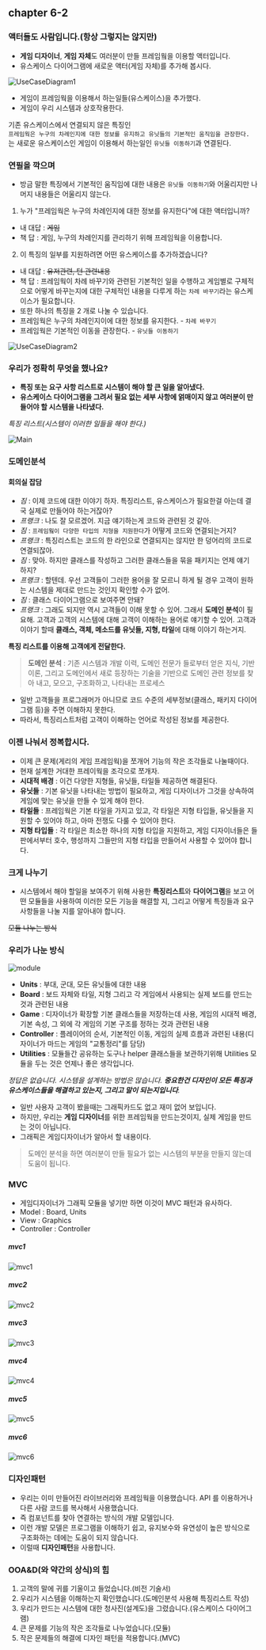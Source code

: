 ## chapter 6-2

### 액터들도 사람입니다.(항상 그렇지는 않지만)

* **게임 디자이너**, **게임 자체**도 여러분이 만들 프레임웤을 이용할 액터입니다.
* 유스케이스 다이어그램에 새로운 액터(게임 자체)를 추가해 봅시다.

![UseCaseDiagram1](./UseCaseDiagram1.jpg)

* 게임이 프레임웍을 이용해서 하는일들(유스케이스)을 추가했다.
* 게임이 우리 시스템과 상호작용한다.

기존 유스케이스에서 연결되지 않은 특징인<br />
`프레임웍은 누구의 차례인지에 대한 정보를 유지하고 유닛들의 기본적인 움직임을 관장한다.`<br />
는 새로운 유스케이스인 게임이 이용해서 하는일인 `유닛들 이동하기`과 연결된다.

### 연필을 깍으며

* 방금 말한 특징에서 기본적인 움직임에 대한 내용은 `유닛들 이동하기`와 어울리지만 나머지 내용들은 어울리지 않는다.

1. 누가 "프레임웍은 누구의 차례인지에 대한 정보를 유지한다"에 대한 액터입니까?

* 내 대답 : ~~게임~~
* 책 답 : 게임, 누구의 차례인지를 관리하기 위해 프레임웍을 이용합니다.

2. 이 특징의 일부를 지원하려면 어떤 유스케이스를 추가하겠습니다?

* 내 대답 : ~~유저관련, 턴 관련내용~~
* 책 답 : 프레임웍이 차례 바꾸기와 관련된 기본적인 일을 수행하고 게임별로 구체적으로 어떻게 바꾸는지에 대한 구체적인 내용을 다루게 하는 `차례 바꾸기`라는 유스케이스가 필요합니다.
* 또한 하나의 특징을 2 개로 나눌 수 있습니다.
* 프레임웍은 누구의 차례인지이에 대한 정보를 유지한다. - `차례 바꾸기`
* 프레임웍은 기본적인 이동을 관장한다. - `유닛들 이동하기`

![UseCaseDiagram2](./UseCaseDiagram2.jpg)

### 우리가 정확히 무엇을 했나요?

* **특징 또는 요구 사항 리스트로 시스템이 해야 할 큰 일을 알아냈다.**
* **유스케이스 다이어그램을 그려서 필요 없는 세부 사항에 얽매이지 않고 여러분이 만들어야 할 시스템을 나타냈다.**

_특징 리스트(시스템이 이러한 일들을 해야 한다.)_

![Main](./Main.jpg)

### 도메인분석

#### 회의실 잡담

* _짐_ : 이제 코드에 대한 이야기 하자. 특징리스트, 유스케이스가 필요한걸 아는데 결국 실제로 만들어야 하는거잖아?
* _프랭크_ : 나도 잘 모르겠어. 지금 얘기하는게 코드와 관련된 것 같아.
* _짐_ : `프레임웤이 다양한 타입의 지형을 지원한다`가 어떻게 코드와 연결되는거지?
* _프랭크_ : 특징리스트는 코드의 한 라인으로 연결되지는 않지만 한 덩어리의 코드로 연결되잖아.
* _짐_ : 맞아. 하지만 클래스를 작성하고 그러한 클래스들을 묶을 패키지는 언제 얘기 하지?
* _프랭크_ : 할텐데. 우선 고객들이 그러한 용어을 잘 모르니 하게 될 경우 고객이 원하는 시스템을 제대로 만드는 것인지 확인할 수가 없어.
* _짐_ : 클래스 다이어그램으로 보여주면 안돼?
* _프랭크_ : 그래도 되지만 역시 고객들이 이해 못할 수 있어. 그래서 **도메인 분석**이 필요해. 고객과 고객의 시스템에 대해 고객이 이해하는 용어로 얘기할 수 있어. 고객과 이야기 할때 **클래스, 객체, 메소드를 유닛들, 지형, 타일**에 대해 이야기 하는거지.

**특징 리스트를 이용해 고객에게 전달한다.**

> **도메인 분석** : 기존 시스템과 개발 이력, 도메인 전문가 들로부터 얻은 지식, 기반 이론, 그리고 도메인에서 새로 등장하는 기술을 기반으로 도메인 관련 정보를 찾아 내고, 모으고, 구조화하고, 나타내는 프로세스

* 일반 고객들을 프로그래머가 아니므로 코드 수준의 세부정보(클래스, 패키지 다이어그램 등)을 주면 이해하지 못한다.
* 따라서, 특징리스트처럼 고객이 이해하는 언어로 작성된 정보를 제공한다.

### 이젠 나눠서 정복합시다.

* 이제 큰 문제(게리의 게임 프레임웍)을 쪼개어 기능의 작은 조각들로 나눌때이다.
* 현재 설계한 거대한 프레이웍을 조각으로 쪼개자.
* **시대적 배경** : 이건 다양한 지형들, 유닛들, 타일들 제공하면 해결된다.
* **유닛들** : 기본 유닛을 나타내는 방법이 필요하고, 게임 디자이너가 그것을 상속하여 게임에 맞는 유닛을 만들 수 있게 해야 한다.
* **타일들** : 프레임웍은 기본 타일을 가지고 있고, 각 타일은 지형 타입들, 유닛들을 지원할 수 있어야 하고, 아마 전쟁도 다룰 수 있어야 한다.
* **지형 타입들** : 각 타일은 최소한 하나의 지형 타입을 지원하고, 게임 디자이너들은 들판에서부터 호수, 행성까지 그들만의 지형 타입을 만들어서 사용할 수 있어야 합니다.

### 크게 나누기

* 시스템에서 해야 할일을 보여주기 위해 사용한 **특징리스트**와 **다이어그램**을 보고 어떤 모듈들을 사용하여 이러한 모든 기능을 해결할 지, 그리고 어떻게 특징들과 요구 사항들을 나눌 지를 알아내야 합니다.

~~모듈 나누는 방식~~

### 우리가 나눈 방식

![module](./module.jpg)

* **Units** : 부대, 군대, 모든 유닛들에 대한 내용
* **Board** : 보드 자체와 타일, 지형 그리고 각 게임에서 사용되는 실제 보드를 만드는 것과 관련된 내용
* **Game** : 디자이너가 확장할 기본 클래스들을 저장하는데 사용, 게임의 시대적 배경, 기본 속성, 그 외에 각 게임의 기본 구조를 정하는 것과 관련된 내용
* **Controller** : 플레이어의 순서, 기본적인 이동, 게임의 실제 흐름과 과련된 내용(디자이너가 마드는 게임의 "교통정리"를 담당)
* **Utilities** : 모듈들간 공유하는 도구나 helper 클래스들을 보관하기위해 Utilities 모듈을 두는 것은 언제나 좋은 생각입니다.

_정답은 없습니다. 시스템을 설계하는 방법은 많습니다. **중요한건 디자인이 모든 특징과 유스케이스들을 해결하고 있는지, 그리고 말이 되는지입니다**._

* 일반 사용자 고객이 봤을때는 그래픽카드도 없고 재미 없어 보입니다.
* 하지만, 우리는 **게임 디자이너**를 위한 프레임웍을 만드는것이지, 실제 게임을 만드는 것이 아닙니다.
* 그래픽은 게임디자이너가 알아서 할 내용이다.

> 도메인 분석을 하면 여러분이 만들 필요가 없는 시스템의 부분을 만들지 않는데 도움이 됩니다.

### MVC

* 게임디자이너가 그래픽 모듈을 넣기만 하면 이것이 MVC 패턴과 유사하다.
* Model : Board, Units
* View : Graphics
* Controller : Controller

##### mvc1

![mvc1](./mvc1.png)

##### mvc2

![mvc2](./mvc2.png)

##### mvc3

![mvc3](./mvc3.png)

##### mvc4

![mvc4](./mvc4.png)

##### mvc5

![mvc5](./mvc5.png)

##### mvc6

![mvc6](./mvc6.png)

### 디자인패턴

* 우리는 이미 만들어진 라이브러리와 프레임웍을 이용했습니다. API 를 이용하거나 다른 사람 코드를 복사해서 사용했습니다.
* 즉 컴포넌트를 찾아 연결하는 방식의 개발 모델입니다.
* 이런 개발 모델은 프로그램을 이해하기 쉽고, 유지보수와 유연성이 높은 방식으로 구조화하는 데에는 도움이 되지 않습니다.
* 이럴때 **디자인패턴**을 사용합니다.

### OOA&D(와 약간의 상식)의 힘

1. 고객의 말에 귀를 기울이고 들었습니다.(비전 기술서)
1. 우리가 시스템을 이해하는지 확인했습니다.(도메인분석 사용해 특징리스트 작성)
1. 우리가 만드는 시스템에 대한 청사진(설계도)을 그렸습니다.(유스케이스 다이어그램)
1. 큰 문제를 기능의 작은 조각들로 나누었습니다.(모듈)
1. 작은 문제들의 해결에 디자인 패턴을 적용합니다.(MVC)
